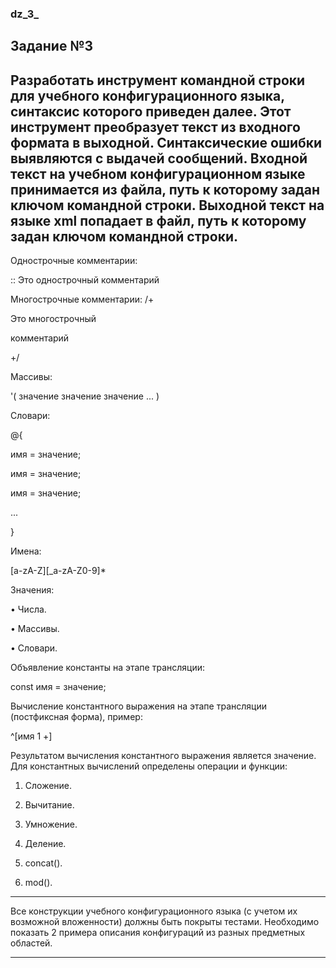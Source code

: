 ### dz_3_
Задание №3
------------------------------------------------------------------------------------------------------
Разработать инструмент командной строки для учебного конфигурационного
языка, синтаксис которого приведен далее. Этот инструмент преобразует текст из
входного формата в выходной. Синтаксические ошибки выявляются с выдачей
сообщений.
Входной текст на учебном конфигурационном языке принимается из
файла, путь к которому задан ключом командной строки. Выходной текст на
языке xml попадает в файл, путь к которому задан ключом командной строки.
------------------------------------------------------------------------------------------------------

Однострочные комментарии:

:: Это однострочный комментарий


Многострочные комментарии:
/+

Это многострочный

комментарий

+/


Массивы:

'( значение значение значение ... )


Словари:

@{

 имя = значение;
 
 имя = значение;
 
 имя = значение;
 
 ...
 
}


Имена:

[a-zA-Z][_a-zA-Z0-9]*


Значения:

• Числа.

• Массивы.

• Словари.



Объявление константы на этапе трансляции:

const имя = значение;



Вычисление константного выражения на этапе трансляции (постфиксная
форма), пример:

^[имя 1 +]



Результатом вычисления константного выражения является значение.
Для константных вычислений определены операции и функции:


1. Сложение.

2. Вычитание.

3. Умножение.

4. Деление.

5. concat().

6. mod().

*************************************************************************************************************************
Все конструкции учебного конфигурационного языка (с учетом их
возможной вложенности) должны быть покрыты тестами. Необходимо показать 2
примера описания конфигураций из разных предметных областей.
*************************************************************************************************************************
